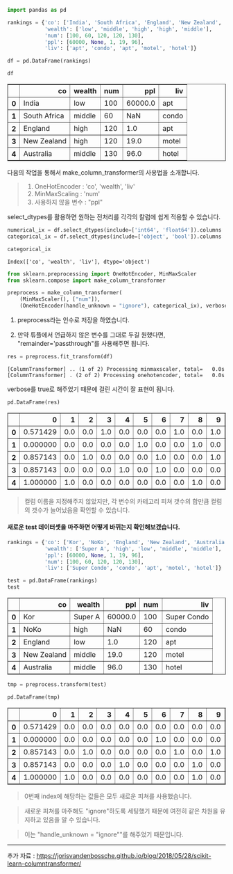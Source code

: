 ```python
import pandas as pd
```


```python
rankings = {'co': ['India', 'South Africa', 'England', 'New Zealand', 'Australia'], 
            'wealth': ['low', 'middle', 'high', 'high', 'middle'],
            'num': [100, 60, 120, 120, 130],
            'ppl': [60000, None, 1, 19, 96],
            'liv': ['apt', 'condo', 'apt', 'motel', 'hotel']} 

df = pd.DataFrame(rankings)
```


```python
df
```




<div>
<table border="1" class="dataframe">
  <thead>
    <tr style="text-align: right;">
      <th></th>
      <th>co</th>
      <th>wealth</th>
      <th>num</th>
      <th>ppl</th>
      <th>liv</th>
    </tr>
  </thead>
  <tbody>
    <tr>
      <th>0</th>
      <td>India</td>
      <td>low</td>
      <td>100</td>
      <td>60000.0</td>
      <td>apt</td>
    </tr>
    <tr>
      <th>1</th>
      <td>South Africa</td>
      <td>middle</td>
      <td>60</td>
      <td>NaN</td>
      <td>condo</td>
    </tr>
    <tr>
      <th>2</th>
      <td>England</td>
      <td>high</td>
      <td>120</td>
      <td>1.0</td>
      <td>apt</td>
    </tr>
    <tr>
      <th>3</th>
      <td>New Zealand</td>
      <td>high</td>
      <td>120</td>
      <td>19.0</td>
      <td>motel</td>
    </tr>
    <tr>
      <th>4</th>
      <td>Australia</td>
      <td>middle</td>
      <td>130</td>
      <td>96.0</td>
      <td>hotel</td>
    </tr>
  </tbody>
</table>
</div>



다음의 작업을 통해서 make_column_transformer의 사용법을 소개합니다.

> 1. OneHotEncoder : 'co', 'wealth', 'liv'  
> 2. MinMaxScaling : 'num'  
> 3. 사용하지 않을 변수 : "ppl"

select_dtypes를 활용하면 원하는 전처리를 각각의 칼럼에 쉽게 적용할 수 있습니다.


```python
numerical_ix = df.select_dtypes(include=['int64', 'float64']).columns
categorical_ix = df.select_dtypes(include=['object', 'bool']).columns
```


```python
categorical_ix
```




    Index(['co', 'wealth', 'liv'], dtype='object')




```python
from sklearn.preprocessing import OneHotEncoder, MinMaxScaler
from sklearn.compose import make_column_transformer
```


```python
preprocess = make_column_transformer(
    (MinMaxScaler(), ["num"]), 
    (OneHotEncoder(handle_unknown = "ignore"), categorical_ix), verbose = True)
```

1. preprocess라는 인수로 저장을 하였습니다.

2. 만약 튜플에서 언급하지 않은 변수를 그대로 두길 원했다면, "remainder='passthrough"를 사용해주면 됩니다.


```python
res = preprocess.fit_transform(df)
```

    [ColumnTransformer] .. (1 of 2) Processing minmaxscaler, total=   0.0s
    [ColumnTransformer] . (2 of 2) Processing onehotencoder, total=   0.0s
    

verbose를 true로 해주었기 때문에 걸린 시간이 잘 표현이 됩니다.


```python
pd.DataFrame(res)
```




<div>
<table border="1" class="dataframe">
  <thead>
    <tr style="text-align: right;">
      <th></th>
      <th>0</th>
      <th>1</th>
      <th>2</th>
      <th>3</th>
      <th>4</th>
      <th>5</th>
      <th>6</th>
      <th>7</th>
      <th>8</th>
      <th>9</th>
      <th>10</th>
      <th>11</th>
      <th>12</th>
    </tr>
  </thead>
  <tbody>
    <tr>
      <th>0</th>
      <td>0.571429</td>
      <td>0.0</td>
      <td>0.0</td>
      <td>1.0</td>
      <td>0.0</td>
      <td>0.0</td>
      <td>0.0</td>
      <td>1.0</td>
      <td>0.0</td>
      <td>1.0</td>
      <td>0.0</td>
      <td>0.0</td>
      <td>0.0</td>
    </tr>
    <tr>
      <th>1</th>
      <td>0.000000</td>
      <td>0.0</td>
      <td>0.0</td>
      <td>0.0</td>
      <td>0.0</td>
      <td>1.0</td>
      <td>0.0</td>
      <td>0.0</td>
      <td>1.0</td>
      <td>0.0</td>
      <td>1.0</td>
      <td>0.0</td>
      <td>0.0</td>
    </tr>
    <tr>
      <th>2</th>
      <td>0.857143</td>
      <td>0.0</td>
      <td>1.0</td>
      <td>0.0</td>
      <td>0.0</td>
      <td>0.0</td>
      <td>1.0</td>
      <td>0.0</td>
      <td>0.0</td>
      <td>1.0</td>
      <td>0.0</td>
      <td>0.0</td>
      <td>0.0</td>
    </tr>
    <tr>
      <th>3</th>
      <td>0.857143</td>
      <td>0.0</td>
      <td>0.0</td>
      <td>0.0</td>
      <td>1.0</td>
      <td>0.0</td>
      <td>1.0</td>
      <td>0.0</td>
      <td>0.0</td>
      <td>0.0</td>
      <td>0.0</td>
      <td>0.0</td>
      <td>1.0</td>
    </tr>
    <tr>
      <th>4</th>
      <td>1.000000</td>
      <td>1.0</td>
      <td>0.0</td>
      <td>0.0</td>
      <td>0.0</td>
      <td>0.0</td>
      <td>0.0</td>
      <td>0.0</td>
      <td>1.0</td>
      <td>0.0</td>
      <td>0.0</td>
      <td>1.0</td>
      <td>0.0</td>
    </tr>
  </tbody>
</table>
</div>



> 컬럼 이름을 지정해주지 않았지만, 각 변수의 카테고리 피쳐 갯수의 합만큼 컬럼의 갯수가 늘어났음을 확인할 수 있습니다.

#### 새로운 test 데이터셋을 마주하면 어떻게 바뀌는지 확인해보겠습니다.


```python
rankings = {'co': ['Kor', 'NoKo', 'England', 'New Zealand', 'Australia'], 
            'wealth': ['Super A', 'high', 'low', 'middle', 'middle'],
            'ppl': [60000, None, 1, 19, 96],
            'num': [100, 60, 120, 120, 130],
            'liv': ['Super Condo', 'condo', 'apt', 'motel', 'hotel']} 

test = pd.DataFrame(rankings)
test
```




<div>
<table border="1" class="dataframe">
  <thead>
    <tr style="text-align: right;">
      <th></th>
      <th>co</th>
      <th>wealth</th>
      <th>ppl</th>
      <th>num</th>
      <th>liv</th>
    </tr>
  </thead>
  <tbody>
    <tr>
      <th>0</th>
      <td>Kor</td>
      <td>Super A</td>
      <td>60000.0</td>
      <td>100</td>
      <td>Super Condo</td>
    </tr>
    <tr>
      <th>1</th>
      <td>NoKo</td>
      <td>high</td>
      <td>NaN</td>
      <td>60</td>
      <td>condo</td>
    </tr>
    <tr>
      <th>2</th>
      <td>England</td>
      <td>low</td>
      <td>1.0</td>
      <td>120</td>
      <td>apt</td>
    </tr>
    <tr>
      <th>3</th>
      <td>New Zealand</td>
      <td>middle</td>
      <td>19.0</td>
      <td>120</td>
      <td>motel</td>
    </tr>
    <tr>
      <th>4</th>
      <td>Australia</td>
      <td>middle</td>
      <td>96.0</td>
      <td>130</td>
      <td>hotel</td>
    </tr>
  </tbody>
</table>
</div>




```python
tmp = preprocess.transform(test)
```


```python
pd.DataFrame(tmp)
```




<div>
<style scoped>
    .dataframe tbody tr th:only-of-type {
        vertical-align: middle;
    }

    .dataframe tbody tr th {
        vertical-align: top;
    }

    .dataframe thead th {
        text-align: right;
    }
</style>
<table border="1" class="dataframe">
  <thead>
    <tr style="text-align: right;">
      <th></th>
      <th>0</th>
      <th>1</th>
      <th>2</th>
      <th>3</th>
      <th>4</th>
      <th>5</th>
      <th>6</th>
      <th>7</th>
      <th>8</th>
      <th>9</th>
      <th>10</th>
      <th>11</th>
      <th>12</th>
    </tr>
  </thead>
  <tbody>
    <tr>
      <th>0</th>
      <td>0.571429</td>
      <td>0.0</td>
      <td>0.0</td>
      <td>0.0</td>
      <td>0.0</td>
      <td>0.0</td>
      <td>0.0</td>
      <td>0.0</td>
      <td>0.0</td>
      <td>0.0</td>
      <td>0.0</td>
      <td>0.0</td>
      <td>0.0</td>
    </tr>
    <tr>
      <th>1</th>
      <td>0.000000</td>
      <td>0.0</td>
      <td>0.0</td>
      <td>0.0</td>
      <td>0.0</td>
      <td>0.0</td>
      <td>1.0</td>
      <td>0.0</td>
      <td>0.0</td>
      <td>0.0</td>
      <td>1.0</td>
      <td>0.0</td>
      <td>0.0</td>
    </tr>
    <tr>
      <th>2</th>
      <td>0.857143</td>
      <td>0.0</td>
      <td>1.0</td>
      <td>0.0</td>
      <td>0.0</td>
      <td>0.0</td>
      <td>0.0</td>
      <td>1.0</td>
      <td>0.0</td>
      <td>1.0</td>
      <td>0.0</td>
      <td>0.0</td>
      <td>0.0</td>
    </tr>
    <tr>
      <th>3</th>
      <td>0.857143</td>
      <td>0.0</td>
      <td>0.0</td>
      <td>0.0</td>
      <td>1.0</td>
      <td>0.0</td>
      <td>0.0</td>
      <td>0.0</td>
      <td>1.0</td>
      <td>0.0</td>
      <td>0.0</td>
      <td>0.0</td>
      <td>1.0</td>
    </tr>
    <tr>
      <th>4</th>
      <td>1.000000</td>
      <td>1.0</td>
      <td>0.0</td>
      <td>0.0</td>
      <td>0.0</td>
      <td>0.0</td>
      <td>0.0</td>
      <td>0.0</td>
      <td>1.0</td>
      <td>0.0</td>
      <td>0.0</td>
      <td>1.0</td>
      <td>0.0</td>
    </tr>
  </tbody>
</table>
</div>



> 0번째 index에 해당하는 값들은 모두 새로운 피쳐를 사용했습니다.  

>새로운 피쳐를 마주해도 "ignore"하도록 세팅했기 때문에 여전히 같은 차원을 유지하고 있음을 알 수 있습니다.

> 이는 "handle_unknown = "ignore""를 해주었기 때문입니다.  

***

추가 자료 : https://jorisvandenbossche.github.io/blog/2018/05/28/scikit-learn-columntransformer/
